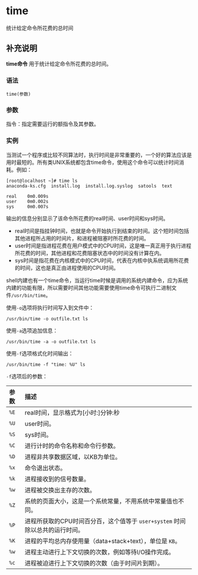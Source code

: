 # time

统计给定命令所花费的总时间

## 补充说明

**time命令** 用于统计给定命令所花费的总时间。

### 语法

```text
time(参数)
```

### 参数

指令：指定需要运行的额指令及其参数。

### 实例

当测试一个程序或比较不同算法时，执行时间是非常重要的，一个好的算法应该是用时最短的。所有类UNIX系统都包含time命令，使用这个命令可以统计时间消耗。例如：

```text
[root@localhost ~]# time ls
anaconda-ks.cfg  install.log  install.log.syslog  satools  text

real    0m0.009s
user    0m0.002s
sys     0m0.007s
```

输出的信息分别显示了该命令所花费的real时间、user时间和sys时间。

* real时间是指挂钟时间，也就是命令开始执行到结束的时间。这个短时间包括其他进程所占用的时间片，和进程被阻塞时所花费的时间。
* user时间是指进程花费在用户模式中的CPU时间，这是唯一真正用于执行进程所花费的时间，其他进程和花费阻塞状态中的时间没有计算在内。
* sys时间是指花费在内核模式中的CPU时间，代表在内核中执系统调用所花费的时间，这也是真正由进程使用的CPU时间。

shell内建也有一个time命令，当运行time时候是调用的系统内建命令，应为系统内建的功能有限，所以需要时间其他功能需要使用time命令可执行二进制文件`/usr/bin/time`。

使用`-o`选项将执行时间写入到文件中：

```text
/usr/bin/time -o outfile.txt ls
```

使用`-a`选项追加信息：

```text
/usr/bin/time -a -o outfile.txt ls
```

使用`-f`选项格式化时间输出：

```text
/usr/bin/time -f "time: %U" ls
```

`-f`选项后的参数：

| 参数 | 描述 |
| :--- | :--- |
| `%E` | real时间，显示格式为\[小时:\]分钟:秒 |
| `%U` | user时间。 |
| `%S` | sys时间。 |
| `%C` | 进行计时的命令名称和命令行参数。 |
| `%D` | 进程非共享数据区域，以KB为单位。 |
| `%x` | 命令退出状态。 |
| `%k` | 进程接收到的信号数量。 |
| `%w` | 进程被交换出主存的次数。 |
| `%Z` | 系统的页面大小，这是一个系统常量，不用系统中常量值也不同。 |
| `%P` | 进程所获取的CPU时间百分百，这个值等于 `user+system` 时间除以总共的运行时间。 |
| `%K` | 进程的平均总内存使用量（data+stack+text），单位是 `KB`。 |
| `%w` | 进程主动进行上下文切换的次数，例如等待I/O操作完成。 |
| `%c` | 进程被迫进行上下文切换的次数（由于时间片到期）。 |

